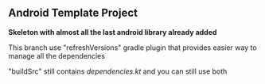 ## Android Template Project


**Skeleton with almost all the last android library already added**

This branch use "refreshVersions" gradle plugin that provides
easier way to manage all the dependencies

"buildSrc" still contains _dependencies.kt_ and you can still use both
